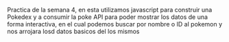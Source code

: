 Practica de la semana 4, en esta utilizamos javascript para construir una Pokedex y a consumir la poke API para poder mostrar los datos de una forma interactiva,
en el cual podemos buscar por nombre o ID al pokemon y nos arrojara losd datos basicos del los mismos
